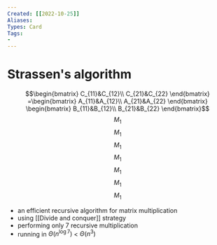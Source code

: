 ```yaml
---
Created: [[2022-10-25]]
Aliases: 
Types: Card
Tags: 
- 
---
```

# Strassen's algorithm
$$\begin{bmatrix}
C_{11}&C_{12}\\
C_{21}&C_{22}
\end{bmatrix}
=\begin{bmatrix}
A_{11}&A_{12}\\
A_{21}&A_{22}
\end{bmatrix}
\begin{bmatrix}
B_{11}&B_{12}\\
B_{21}&B_{22}
\end{bmatrix}$$
$$M_1$$
$$M_1$$
$$M_1$$
$$M_1$$
$$M_1$$
$$M_1$$
$$M_1$$
- an efficient recursive algorithm for matrix multiplication
- using [[Divide and conquer]] strategy
- performing only 7 recursive multiplication
- running in $\Theta (n^{\log 7})$ < $\Theta (n^3)$